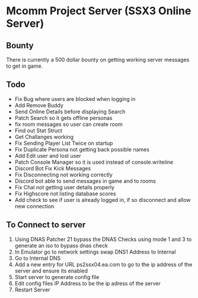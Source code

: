 # Mcomm Project Server (SSX3 Online Server)

## Bounty
There is currently a 500 dollar bounty on getting working server messages to get in game. 

## Todo
- Fix Bug where users are blocked when logging in
- Add Remove Buddy
- Send Online Details before displaying Search
- Patch Search so it gets offline personas
- fix room messages so user can create room
- Find out Stat Struct
- Get Challanges working
- Fix Sending Player List Twice on startup
- Fix Duplicate Persona not getting back possible names
- Add Edit user and lost user
- Patch Console Manager so it is used instead of console.writeline
- Discord Bot Fix Kick Messages
- Fix Disconnecting not working correctly
- Discord bot able to send messages in game and to rooms
- Fix Chal not getting user details properly
- Fix Highscore not listing database scores
- Add check to see if user is already logged in, if so disconnect and allow new connection
 
## To Connect to server
1. Using DNAS Patcher 21 bypass the DNAS Checks using mode 1 and 3 to generate an iso to bypass dnas check
2. In Emulator go to network settings swap DNS1 Address to Internal
3. Go to Internal DNS
4. Add a new entry for URL ps2ssx04.ea.com to go to the ip address of the server and ensure its enabled
5. Start server to generate config file
6. Edit config files IP Address to be the ip adress of the server
7. Restart Server
